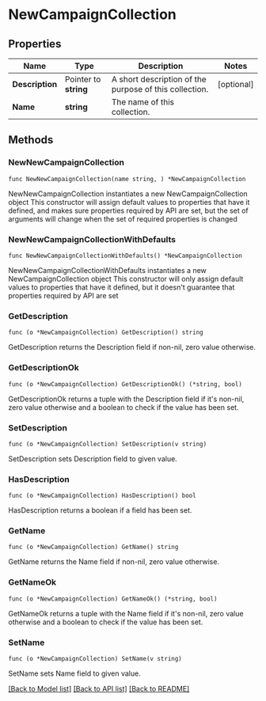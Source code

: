 # NewCampaignCollection

## Properties

Name | Type | Description | Notes
------------ | ------------- | ------------- | -------------
**Description** | Pointer to **string** | A short description of the purpose of this collection. | [optional] 
**Name** | **string** | The name of this collection. | 

## Methods

### NewNewCampaignCollection

`func NewNewCampaignCollection(name string, ) *NewCampaignCollection`

NewNewCampaignCollection instantiates a new NewCampaignCollection object
This constructor will assign default values to properties that have it defined,
and makes sure properties required by API are set, but the set of arguments
will change when the set of required properties is changed

### NewNewCampaignCollectionWithDefaults

`func NewNewCampaignCollectionWithDefaults() *NewCampaignCollection`

NewNewCampaignCollectionWithDefaults instantiates a new NewCampaignCollection object
This constructor will only assign default values to properties that have it defined,
but it doesn't guarantee that properties required by API are set

### GetDescription

`func (o *NewCampaignCollection) GetDescription() string`

GetDescription returns the Description field if non-nil, zero value otherwise.

### GetDescriptionOk

`func (o *NewCampaignCollection) GetDescriptionOk() (*string, bool)`

GetDescriptionOk returns a tuple with the Description field if it's non-nil, zero value otherwise
and a boolean to check if the value has been set.

### SetDescription

`func (o *NewCampaignCollection) SetDescription(v string)`

SetDescription sets Description field to given value.

### HasDescription

`func (o *NewCampaignCollection) HasDescription() bool`

HasDescription returns a boolean if a field has been set.

### GetName

`func (o *NewCampaignCollection) GetName() string`

GetName returns the Name field if non-nil, zero value otherwise.

### GetNameOk

`func (o *NewCampaignCollection) GetNameOk() (*string, bool)`

GetNameOk returns a tuple with the Name field if it's non-nil, zero value otherwise
and a boolean to check if the value has been set.

### SetName

`func (o *NewCampaignCollection) SetName(v string)`

SetName sets Name field to given value.



[[Back to Model list]](../README.md#documentation-for-models) [[Back to API list]](../README.md#documentation-for-api-endpoints) [[Back to README]](../README.md)


